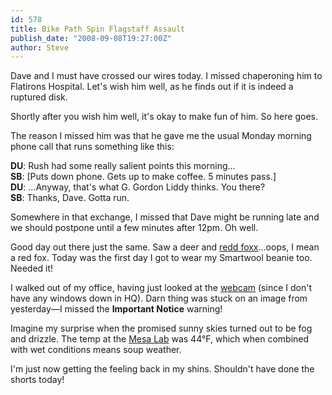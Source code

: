 ```yaml
---
id: 578
title: Bike Path Spin Flagstaff Assault
publish_date: "2008-09-08T19:27:00Z"
author: Steve
---
```

Dave and I must have crossed our wires today. I missed chaperoning him to Flatirons Hospital. Let's wish him well, as he finds out if it is indeed a ruptured disk.

Shortly after you wish him well, it's okay to make fun of him. So here goes.

The reason I missed him was that he gave me the usual Monday morning phone call that runs something like this:

**DU**: Rush had some really salient points this morning...  
**SB**: \[Puts down phone. Gets up to make coffee. 5 minutes pass.\]  
**DU**: ...Anyway, that's what G. Gordon Liddy thinks. You there?  
**SB**: Thanks, Dave. Gotta run.

Somewhere in that exchange, I missed that Dave might be running late and we should postpone until a few minutes after 12pm. Oh well.

Good day out there just the same. Saw a deer and [redd foxx](http://en.wikipedia.org/wiki/Redd_Foxx)...oops, I mean a red fox. Today was the first day I got to wear my Smartwool beanie too. Needed it!

I walked out of my office, having just looked at the [webcam](http://www.colorado.edu/webcam/) (since I don't have any windows down in HQ). Darn thing was stuck on an image from yesterday—I missed the **Important Notice** warning!

Imagine my surprise when the promised sunny skies turned out to be fog and drizzle. The temp at the [Mesa Lab](http://tinyurl.com/yj2ffw) was 44°F, which when combined with wet conditions means soup weather.

I'm just now getting the feeling back in my shins. Shouldn't have done the shorts today!

